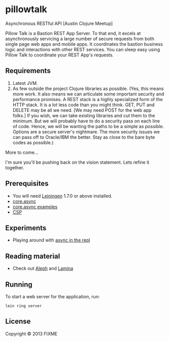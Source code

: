 # pillowtalk

Asynchronous RESTful API
[Austin Clojure Meetup]

Pillow Talk is a Bastion REST App Server. To that end, it excels at asynchronously servicing a large number of secure requests from both single page web apps and mobile apps. It coordinates the bastion business logic and interactions with other REST services. You can sleep easy using Pillow Talk to coordinate your REST App's requests.


## Requirements

1) Latest JVM.
2) As few outside the project Clojure libraries as possible. (Yes, this means more work. It also means we can articulate some important security and performance promises. A REST stack is a highly specialized form of the HTTP stack. It is a lot less code than you might think. GET, PUT and DELETE may be all we need. [We may need POST for the web app folks.] If you wish, we can take existing libraries and cut them to the minimum. But we will probably have to do a security pass on each line of code. Hence, we will be wanting the paths to be a simple as possible. Options are a secure server's nightmare. The more security issues we can pass off to Oracle/IBM the better. Stay as close to the bare byte codes as possible.)

More to come...

I'm sure you'll be pushing back on the vision statement. Lets refine it together.



## Prerequisites

* You will need [Leiningen][1] 1.7.0 or above installed.
* [core.async](http://clojure.com/blog/2013/06/28/clojure-core-async-channels.html)
* [core.async examples](https://github.com/clojure/core.async/tree/master/examples)
* [CSP](https://github.com/clojure/core.async/tree/master/examples)

[1]: https://github.com/technomancy/leiningen

## Experiments

* Playing around with [async in the repl](some-async.md)

## Reading material

* Check out [Aleph](https://github.com/ztellman/aleph/wiki) and 
  [Lamina](https://github.com/ztellman/lamina/wiki/Connections)

## Running

To start a web server for the application, run:

    lein ring server

## License

Copyright © 2013 FIXME
